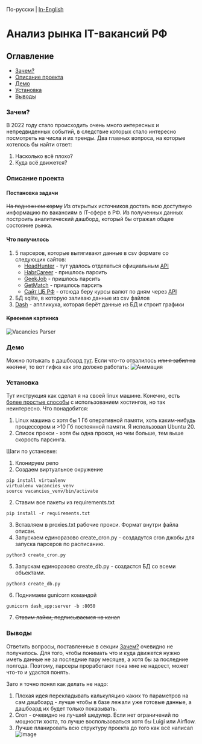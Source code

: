 По-русски | [In-English](README_en.md)

# Анализ рынка IT-вакансий РФ 
## Оглавление
 + [Зачем?](#why)
 + [Описание проекта](#description)
 + [Демо](#demo)
 + [Установка](#installation)
 + [Выводы](#conclusions)
 
 ### <a name="why"></a> Зачем?
 В 2022 году стало происходить очень много интересных и непредвиденных событий, в следствие которых стало интересно посмотреть на числа и их тренды. Два главных вопроса, на которые хотелось бы найти ответ:
 1. Насколько всё плохо?
 2. Куда всё движется?
 
 ### <a name="description"></a> Описание проекта
 #### Постановка задачи 
 ~~На подножном корму~~ Из открытых источников достать всю доступную информацию по вакансиям в IT-сфере в РФ. Из полученных данных построить аналитический дашборд, который бы отражал общее состояние рынка.
 
 #### Что получилось
 1. 5 парсеров, которые вытягивают данные в csv формате со следующих сайтов:
    * [HeadHunter](https://hh.ru/) - тут удалось отделаться официальным [API](https://github.com/hhru/api)
    * [HabrCareer](https://career.habr.com/) - пришлось парсить
    * [GeekJob](https://geekjob.ru/) - пришлось парсить
    * [GetMatch](https://getmatch.ru/) - пришлось парсить
    * [Сайт ЦБ РФ](http://www.cbr.ru/) - отсюда беру курсы валют по дням через [API](http://www.cbr.ru/development/sxml/)
 2. БД sqlite, в которую заливаю данные из csv файлов
 3. [Dash](https://dash.plotly.com/) - аппликуха, которая берёт данные из БД и строит графики
 
 #### ~~Красивая~~ картинка
 ![Vacancies Parser](https://user-images.githubusercontent.com/35892153/215205911-fb030c1a-24ca-48f3-810e-649aafab3169.jpg)

 ### <a name="demo"></a> Демо
 Можно потыкать в дашбоард [тут](http://46.29.163.180:8050/).
 Если что-то отвалилось ~~или я забил на хостинг~~, то вот гифка как это должно работать:
 ![Анимация](https://user-images.githubusercontent.com/35892153/215260179-dd339550-80b8-47f1-b7be-5b3f795e6c2e.gif)

 
 ### <a name="installation"></a> Установка
 Тут инструкция как сделал я на своей linux машине. Конечно, есть [более простые способы](https://dash.plotly.com/deployment) с использованием хостингов, но так неинтересно.
 Что понадобится:
 1. Linux машина с хотя бы 1 Гб оперативной памяти, хоть каким-нибудь процессором и >10 Гб постоянной памяти. Я использовал Ubuntu 20.
 2. Список прокси - хотя бы одна прокся, но чем больше, тем выше скорость парсинга.
 
 Шаги по установке:
 1. Клонируем репо
 2. Создаем виртуальное окружение
   ```
   pip install virtualenv
   virtualenv vacancies_venv 
   source vacancies_venv/bin/activate
   ```
 2. Ставим все пакеты из requirements.txt
   ```
   pip install -r requirements.txt
   ```
 3. Вставляем в proxies.txt рабочие прокси. Формат внутри файла описан.
 4. Запускаем единоразово create_cron.py - создадутся cron джобы для запуска парсеров по расписанию.
   ```
   python3 create_cron.py
   ```
 5. Запускам единоразово create_db.py - создастся БД со всеми объектами.
   ```
   python3 create_db.py
   ```
 6. Поднимаем gunicorn командой
   ```
   gunicorn dash_app:server -b :8050
   ```
 7. ~~Ставим лайки, подписываемся на канал~~

 ### <a name="conclusions"></a> Выводы
 Ответить вопросы, поставленные в секции [Зачем?](#why) очевидно не получилось. Для того, чтобы понимать что и куда движется нужно иметь данные не за последние пару месяцев, а хотя бы за последние полгода. Поэтому, парсеры проработают пока мне не надоест, может что-то и удастся понять.
 
 Зато я точно понял как делать не надо:
 1. Плохая идея перекладывать калькуляцию каких то параметров на сам дашбоард - лучше чтобы в базе лежали уже готовые данные, а дашбоард их будет только показывать.
 2. Cron - очевидно не лучший шедулер. Если нет ограничений по мощности хоста, то лучше воспользоваться хотя бы Luigi или Airflow.
 3. Лучше планировать всю структуру проекта до того как всё написал
 ![image](https://user-images.githubusercontent.com/35892153/215257265-5f29b4de-2053-4489-9006-fbff4cdd9569.png)

